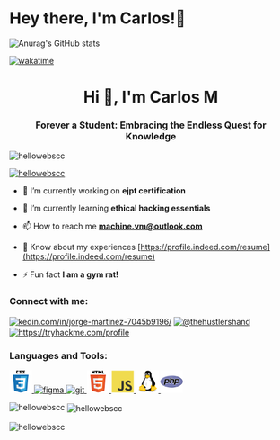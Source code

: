 # Hey there, I'm Carlos!👋

![Anurag's GitHub stats](https://github-readme-stats.vercel.app/api?username=hellowebscc&show_icons=true&theme=tokyonight)

[![wakatime](https://wakatime.com/badge/user/89cf48f6-b72f-49cf-90f1-00f6fd5df93b.svg)](https://wakatime.com/@89cf48f6-b72f-49cf-90f1-00f6fd5df93b)



<h1 align="center">Hi 👋, I'm Carlos M</h1>
<h3 align="center">Forever a Student: Embracing the Endless Quest for Knowledge</h3>

<p align="left"> <img src="https://komarev.com/ghpvc/?username=hellowebscc&label=Profile%20views&color=0e75b6&style=flat" alt="hellowebscc" /> </p>

<p align="left"> <a href="https://github.com/ryo-ma/github-profile-trophy"><img src="https://github-profile-trophy.vercel.app/?username=hellowebscc" alt="hellowebscc" /></a> </p>

- 🔭 I’m currently working on **ejpt certification**

- 🌱 I’m currently learning **ethical hacking essentials**

- 📫 How to reach me **machine.vm@outlook.com**

- 📄 Know about my experiences [https://profile.indeed.com/resume](https://profile.indeed.com/resume)

- ⚡ Fun fact **I am a gym rat!**

<h3 align="left">Connect with me:</h3>
<p align="left">
<a href="https://linkedin.com/in/kedin.com/in/jorge-martinez-7045b9196/" target="blank"><img align="center" src="https://raw.githubusercontent.com/rahuldkjain/github-profile-readme-generator/master/src/images/icons/Social/linked-in-alt.svg" alt="kedin.com/in/jorge-martinez-7045b9196/" height="30" width="40" /></a>
<a href="https://www.youtube.com/@TheInfluenciaEffect/videos" target="blank"><img align="center" src="https://raw.githubusercontent.com/rahuldkjain/github-profile-readme-generator/master/src/images/icons/Social/youtube.svg" alt="@thehustlershand" height="30" width="40" /></a>
<a href="https://www.hackerrank.com/https://tryhackme.com/profile" target="blank"><img align="center" src="https://raw.githubusercontent.com/rahuldkjain/github-profile-readme-generator/master/src/images/icons/Social/hackerrank.svg" alt="https://tryhackme.com/profile" height="30" width="40" /></a>
</p>

<h3 align="left">Languages and Tools:</h3>
<p align="left"> <a href="https://www.w3schools.com/css/" target="_blank" rel="noreferrer"> <img src="https://raw.githubusercontent.com/devicons/devicon/master/icons/css3/css3-original-wordmark.svg" alt="css3" width="40" height="40"/> </a> <a href="https://www.figma.com/" target="_blank" rel="noreferrer"> <img src="https://www.vectorlogo.zone/logos/figma/figma-icon.svg" alt="figma" width="40" height="40"/> </a> <a href="https://git-scm.com/" target="_blank" rel="noreferrer"> <img src="https://www.vectorlogo.zone/logos/git-scm/git-scm-icon.svg" alt="git" width="40" height="40"/> </a> <a href="https://www.w3.org/html/" target="_blank" rel="noreferrer"> <img src="https://raw.githubusercontent.com/devicons/devicon/master/icons/html5/html5-original-wordmark.svg" alt="html5" width="40" height="40"/> </a> <a href="https://developer.mozilla.org/en-US/docs/Web/JavaScript" target="_blank" rel="noreferrer"> <img src="https://raw.githubusercontent.com/devicons/devicon/master/icons/javascript/javascript-original.svg" alt="javascript" width="40" height="40"/> </a> <a href="https://www.linux.org/" target="_blank" rel="noreferrer"> <img src="https://raw.githubusercontent.com/devicons/devicon/master/icons/linux/linux-original.svg" alt="linux" width="40" height="40"/> </a> <a href="https://www.php.net" target="_blank" rel="noreferrer"> <img src="https://raw.githubusercontent.com/devicons/devicon/master/icons/php/php-original.svg" alt="php" width="40" height="40"/> </a> </p>

<p><img align="left" src="https://github-readme-stats.vercel.app/api/top-langs?username=hellowebscc&show_icons=true&locale=en&layout=compact" alt="hellowebscc" /></p>

<p>&nbsp;<img align="center" src="https://github-readme-stats.vercel.app/api?username=hellowebscc&show_icons=true&locale=en" alt="hellowebscc" /></p>

<p><img align="center" src="https://github-readme-streak-stats.herokuapp.com/?user=hellowebscc&" alt="hellowebscc" /></p>

